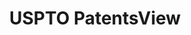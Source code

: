---
bigquery: https://console.cloud.google.com/bigquery?p=patents-public-data&d=patentsview&page=dataset
citation: Attribution should be given to PatentsView for use, distribution, or derivative
  works.
code: https://github.com/CSSIP-AIR/PatentsView-Code-Snippets/
contributors: USPTO
cost: None
description: 'PatentsView includes US patent data including raw data (summaries, applications,
  pregrant applications), disambugations of inventors and assignees, and inventor
  gender estimates.  Also foreign priority data, # of figures and sheets, and government
  interest statements.'
documentation: https://patentsview.org/query/builder-faqs
last_edit: 04/06/2022, 19:50:03
location: https://patentsview.org/
maintained_by: USPTO
record_creation_timestamp: 12/2/2020 17:20:46
schema_fields:
- num_sheets
- disamb_assignee_id_20200331
- county
- relkind
- variety
- num
- organization_id
- rawlocation_id
- field_id
- longitude
- exemplary
- male
- category_id
- type
- classification_data_source
- _102_date
- term_extension
- kind
- male_flag
- lapse_of_patent
- rel_id
- disamb_inventor_id_20191008
- disamb_inventor_id_20190312
- group_id
- group
- disamb_inventor_id_20170307
- filename
- disamb_assignee_id_20190312
- disamb_assignee_id_20191008
- citation_id
- county_fips
- classification_status
- attribution_status
- num_claims
- ipc_version_indicator
- disamb_assignee_id_20200630
- ipc_class
- main_group
- name
- disamb_inventor_id_20181127
- rawinventor_id
- disamb_assignee_id_20181127
- level_two
- country
- dependent
- subcategory_id
- level_three
- latitude
- number
- section
- disamb_inventor_id_20171226
- reldocno
- disamb_inventor_id_20171003
- doctype
- date
- classification_level
- abstract
- withdrawn
- city
- latlong
- num_figures
- category
- subclass
- name_first
- disamb_inventor_id_20201229
- disamb_inventor_id_20190820
- text
- contract_award_number
- deceased
- f371_date
- section_id
- term_grant
- sequence
- subclass_id
- length
- disamb_inventor_id_20191231
- disamb_inventor_id_20200331
- level_one
- disamb_inventor_id_20180528
- disamb_inventor_id_20200630
- action_date
- inventor_id
- state
- classification_value
- patent_id
- uuid
- name_last
- subgroup_id
- symbol_position
- disamb_inventor_id_20170808
- mainclass_id
- fname
- status
- applicant_type
- disamb_assignee_id_20191231
- field_title
- rule_47
- designation
- disamb_assignee_id_20190820
- doc_type
- title
- state_fips
- subgroup
- latin_name
- country_transformed
- _371_date
- lawyer_id
- f102_date
- publication_number
- disclaimer_date
- gi_statement
- term_disclaimer
- lname
- disamb_assignee_id_20200929
- sector_title
- application_id
- id
- disamb_inventor_id_20200929
- subsection_id
- location_id
- organization
- role
- assignee_id
- series_code
- rawassignee_id
shortname: patentsview
tags:
- disambiguation
- United States
- gender
terms_of_use: Creative Commons Attribution 4.0 International License.
timeframe: 1963-1999
title: USPTO PatentsView
uuid: cf1780b1-e265-4e49-8d1d-83b9cfe0fd9a
---